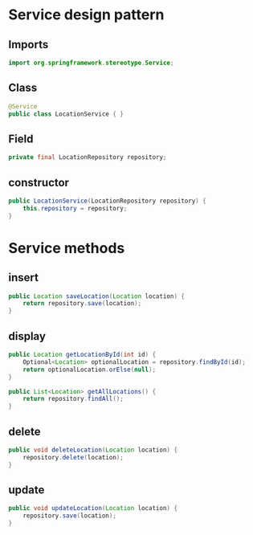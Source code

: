 # Service design pattern

## Imports
```java
import org.springframework.stereotype.Service;
```

## Class
```java
@Service
public class LocationService { }
```


## Field
```java
private final LocationRepository repository;
```

## constructor
```java
public LocationService(LocationRepository repository) {
    this.repository = repository;
}
```

# Service methods

## insert
```java
public Location saveLocation(Location location) {
    return repository.save(location);
}
```

## display
``` java
public Location getLocationById(int id) {
    Optional<Location> optionalLocation = repository.findById(id);
    return optionalLocation.orElse(null);
}

public List<Location> getAllLocations() {
    return repository.findAll();
}
```

## delete
``` java
public void deleteLocation(Location location) {
    repository.delete(location);
}
```

## update
``` java
public void updateLocation(Location location) {
    repository.save(location);
}
```